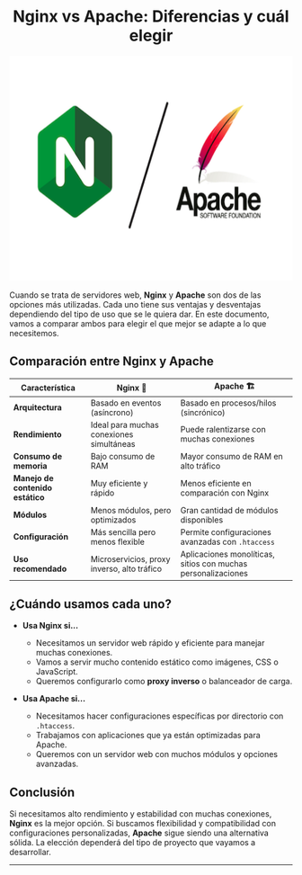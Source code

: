 ### <h1 align="center"> Nginx vs Apache: Diferencias y cuál elegir </h1>

<div align="center">
  <img src="Img/nginxvsapache.png" width="600" height="400"/>
</div>

Cuando se trata de servidores web, **Nginx** y **Apache** son dos de las opciones más utilizadas. Cada uno tiene sus ventajas y desventajas dependiendo del tipo de uso que se le quiera dar. En este documento, vamos a comparar ambos para elegir el que mejor se adapte a lo que necesitemos.

## Comparación entre Nginx y Apache

| Característica     | Nginx 🚀 | Apache 🏗️ |
|-------------------|---------|----------|
| **Arquitectura** | Basado en eventos (asíncrono) | Basado en procesos/hilos (sincrónico) |
| **Rendimiento** | Ideal para muchas conexiones simultáneas | Puede ralentizarse con muchas conexiones |
| **Consumo de memoria** | Bajo consumo de RAM | Mayor consumo de RAM en alto tráfico |
| **Manejo de contenido estático** | Muy eficiente y rápido | Menos eficiente en comparación con Nginx |
| **Módulos** | Menos módulos, pero optimizados | Gran cantidad de módulos disponibles |
| **Configuración** | Más sencilla pero menos flexible | Permite configuraciones avanzadas con `.htaccess` |
| **Uso recomendado** | Microservicios, proxy inverso, alto tráfico | Aplicaciones monolíticas, sitios con muchas personalizaciones |

## ¿Cuándo usamos cada uno?

- **Usa Nginx si...**
  - Necesitamos un servidor web rápido y eficiente para manejar muchas conexiones.
  - Vamos a servir mucho contenido estático como imágenes, CSS o JavaScript.
  - Queremos configurarlo como **proxy inverso** o balanceador de carga.

- **Usa Apache si...**
  - Necesitamos hacer configuraciones específicas por directorio con `.htaccess`.
  - Trabajamos con aplicaciones que ya están optimizadas para Apache.
  - Queremos con un servidor web con muchos módulos y opciones avanzadas.

## Conclusión

Si necesitamos alto rendimiento y estabilidad con muchas conexiones, **Nginx** es la mejor opción. Si buscamos flexibilidad y compatibilidad con configuraciones personalizadas, **Apache** sigue siendo una alternativa sólida. La elección dependerá del tipo de proyecto que vayamos a desarrollar.

---
